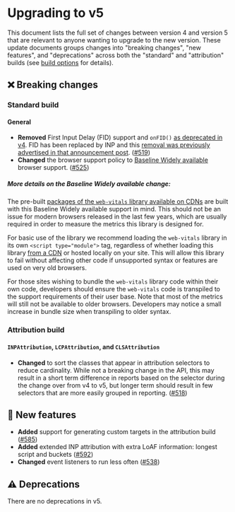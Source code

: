 # Upgrading to v5

This document lists the full set of changes between version 4 and version 5 that are relevant to anyone wanting to upgrade to the new version. These update documents groups changes into "breaking changes", "new features", and "deprecations" across both the "standard" and "attribution" builds (see [build options](/#build-options) for details).

## ❌ Breaking changes

### Standard build

#### General

- **Removed** First Input Delay (FID) support and `onFID()` [as deprecated in v4](./upgrading-to-v4.md#%EF%B8%8F-deprecations). FID has been replaced by INP and this [removal was previously advertised in that announcement post](https://web.dev/blog/inp-cwv-launch#fid_deprecation_timeline). ([#519](https://github.com/GoogleChrome/web-vitals/pull/519))
- **Changed** the browser support policy to [Baseline Widely available](https://web.dev/baseline) browser support. ([#525](https://github.com/GoogleChrome/web-vitals/pull/525))

##### More details on the Baseline Widely available change:

The pre-built [packages of the `web-vitals` library available on CDNs](/README#load-web-vitals-from-a-cdn) are built with this Baseline Widely available support in mind. This should not be an issue for modern browsers released in the last few years, which are usually required in order to measure the metrics this library is designed for.

For basic use of the library we recommend loading the `web-vitals` library in its own `<script type="module">` tag, regardless of whether loading this library [from a CDN](README.md#from-a-cdn) or hosted locally on your site. This will allow this library to fail without affecting other code if unsupported syntax or features are used on very old browsers.

For those sites wishing to bundle the `web-vitals` library code within their own code, developers should ensure the `web-vitals` code is transpiled to the support requirements of their user base. Note that most of the metrics will still not be available to older browsers. Developers may notice a small increase in bundle size when transpiling to older syntax.

### Attribution build

#### `INPAttribution`, `LCPAttribution`, and `CLSAttribution`

- **Changed** to sort the classes that appear in attribution selectors to reduce cardinality. While not a breaking change in the API, this may result in a short term difference in reports based on the selector during the change over from v4 to v5, but longer term should result in few selectors that are more easily grouped in reporting. ([#518](https://github.com/GoogleChrome/web-vitals/pull/518))

## 🚀 New features

- **Added** support for generating custom targets in the attribution build ([#585](https://github.com/GoogleChrome/web-vitals/pull/585))
- **Added** extended INP attribution with extra LoAF information: longest script and buckets ([#592](https://github.com/GoogleChrome/web-vitals/pull/592))
- **Changed** event listeners to run less often ([#538](https://github.com/GoogleChrome/web-vitals/pull/538))

## ⚠️ Deprecations

There are no deprecations in v5.
